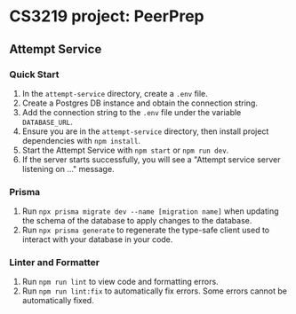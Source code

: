 # CS3219 project: PeerPrep

## Attempt Service

### Quick Start

1. In the `attempt-service` directory, create a `.env` file.
2. Create a Postgres DB instance and obtain the connection string.
3. Add the connection string to the `.env` file under the variable `DATABASE_URL`.
4. Ensure you are in the `attempt-service` directory, then install project dependencies with `npm install`.
5. Start the Attempt Service with `npm start` or `npm run dev`.
6. If the server starts successfully, you will see a "Attempt service server listening on ..." message.

### Prisma

1. Run `npx prisma migrate dev --name [migration name]` when updating the schema of the database to apply changes to the database.
2. Run `npx prisma generate` to regenerate the type-safe client used to interact with your database in your code.

### Linter and Formatter

1. Run `npm run lint` to view code and formatting errors.
2. Run `npm run lint:fix` to automatically fix errors. Some errors cannot be automatically fixed.
